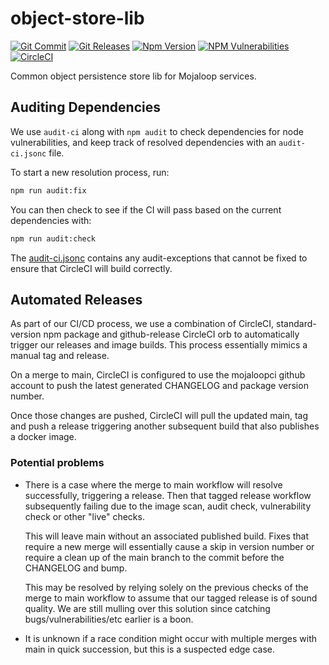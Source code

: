 # object-store-lib

[![Git Commit](https://img.shields.io/github/last-commit/mojaloop/object-store-lib.svg?style=flat)](https://github.com/mojaloop/object-store-lib/commits/main)
[![Git Releases](https://img.shields.io/github/release/mojaloop/object-store-lib.svg?style=flat)](https://github.com/mojaloop/object-store-lib/releases)
[![Npm Version](https://img.shields.io/npm/v/@mojaloop/object-store-lib.svg?style=flat)](https://www.npmjs.com/package/@mojaloop/object-store-lib)
[![NPM Vulnerabilities](https://img.shields.io/snyk/vulnerabilities/npm/@mojaloop/object-store-lib.svg?style=flat)](https://www.npmjs.com/package/@mojaloop/object-store-lib)
[![CircleCI](https://circleci.com/gh/mojaloop/object-store-lib.svg?style=svg)](https://circleci.com/gh/mojaloop/object-store-lib)

Common object persistence store lib for Mojaloop services.

## Auditing Dependencies

We use `audit-ci` along with `npm audit` to check dependencies for node vulnerabilities, and keep track of resolved dependencies with an `audit-ci.jsonc` file.

To start a new resolution process, run:

```bash
npm run audit:fix
```

You can then check to see if the CI will pass based on the current dependencies with:

```bash
npm run audit:check
```

The [audit-ci.jsonc](./audit-ci.jsonc) contains any audit-exceptions that cannot be fixed to ensure that CircleCI will build correctly.

## Automated Releases

As part of our CI/CD process, we use a combination of CircleCI, standard-version
npm package and github-release CircleCI orb to automatically trigger our releases
and image builds. This process essentially mimics a manual tag and release.

On a merge to main, CircleCI is configured to use the mojaloopci github account
to push the latest generated CHANGELOG and package version number.

Once those changes are pushed, CircleCI will pull the updated main, tag and
push a release triggering another subsequent build that also publishes a docker image.

### Potential problems

* There is a case where the merge to main workflow will resolve successfully, triggering
  a release. Then that tagged release workflow subsequently failing due to the image scan,
  audit check, vulnerability check or other "live" checks.

  This will leave main without an associated published build. Fixes that require
  a new merge will essentially cause a skip in version number or require a clean up
  of the main branch to the commit before the CHANGELOG and bump.

  This may be resolved by relying solely on the previous checks of the
  merge to main workflow to assume that our tagged release is of sound quality.
  We are still mulling over this solution since catching bugs/vulnerabilities/etc earlier
  is a boon.

* It is unknown if a race condition might occur with multiple merges with main in
  quick succession, but this is a suspected edge case.

